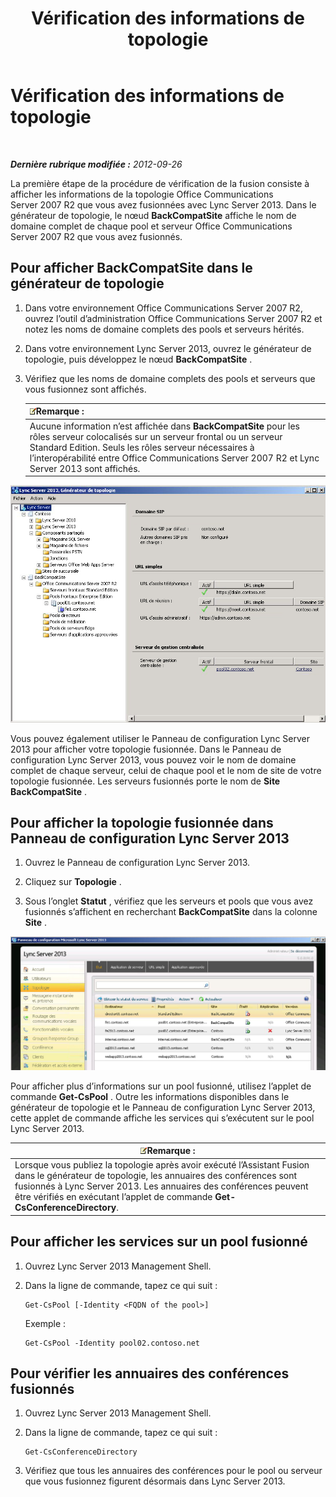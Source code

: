 ﻿---
title: Vérification des informations de topologie
TOCTitle: Vérification des informations de topologie
ms:assetid: aa4c424e-f87c-4be6-8df6-a0cd193b11fc
ms:mtpsurl: https://technet.microsoft.com/fr-fr/library/JJ205151(v=OCS.15)
ms:contentKeyID: 49298475
ms.date: 05/20/2016
mtps_version: v=OCS.15
ms.translationtype: HT
---

# Vérification des informations de topologie

 

_**Dernière rubrique modifiée :** 2012-09-26_

La première étape de la procédure de vérification de la fusion consiste à afficher les informations de la topologie Office Communications Server 2007 R2 que vous avez fusionnées avec Lync Server 2013. Dans le générateur de topologie, le nœud **BackCompatSite** affiche le nom de domaine complet de chaque pool et serveur Office Communications Server 2007 R2 que vous avez fusionnés.

## Pour afficher BackCompatSite dans le générateur de topologie

1.  Dans votre environnement Office Communications Server 2007 R2, ouvrez l’outil d’administration Office Communications Server 2007 R2 et notez les noms de domaine complets des pools et serveurs hérités.

2.  Dans votre environnement Lync Server 2013, ouvrez le générateur de topologie, puis développez le nœud **BackCompatSite** .

3.  Vérifiez que les noms de domaine complets des pools et serveurs que vous fusionnez sont affichés.
    
    <table>
    <thead>
    <tr class="header">
    <th><img src="images/Gg398920.note(OCS.15).gif" title="note" alt="note" />Remarque :</th>
    </tr>
    </thead>
    <tbody>
    <tr class="odd">
    <td>Aucune information n’est affichée dans <strong>BackCompatSite</strong> pour les rôles serveur colocalisés sur un serveur frontal ou un serveur Standard Edition. Seuls les rôles serveur nécessaires à l’interopérabilité entre Office Communications Server 2007 R2 et Lync Server 2013 sont affichés.</td>
    </tr>
    </tbody>
    </table>


![Boîte de dialogue BackCompatSite du Générateur de topologie](images/JJ205243.62751c76-f018-4c6d-bb48-c61ef8974d31(OCS.15).jpg "Boîte de dialogue BackCompatSite du Générateur de topologie")

Vous pouvez également utiliser le Panneau de configuration Lync Server 2013 pour afficher votre topologie fusionnée. Dans le Panneau de configuration Lync Server 2013, vous pouvez voir le nom de domaine complet de chaque serveur, celui de chaque pool et le nom de site de votre topologie fusionnée. Les serveurs fusionnés porte le nom de **Site** **BackCompatSite** .

## Pour afficher la topologie fusionnée dans Panneau de configuration Lync Server 2013

1.  Ouvrez le Panneau de configuration Lync Server 2013.

2.  Cliquez sur **Topologie** .

3.  Sous l’onglet **Statut** , vérifiez que les serveurs et pools que vous avez fusionnés s’affichent en recherchant **BackCompatSite** dans la colonne **Site** .

![Panneau de configuration Lync Server montrant la fusion de topologie](images/JJ205151.f986ddd4-2040-454d-9389-7f6154b59cc9(OCS.15).jpg "Panneau de configuration Lync Server montrant la fusion de topologie")

Pour afficher plus d’informations sur un pool fusionné, utilisez l’applet de commande **Get-CsPool** . Outre les informations disponibles dans le générateur de topologie et le Panneau de configuration Lync Server 2013, cette applet de commande affiche les services qui s’exécutent sur le pool Lync Server 2013.

<table>
<thead>
<tr class="header">
<th><img src="images/Gg398920.note(OCS.15).gif" title="note" alt="note" />Remarque :</th>
</tr>
</thead>
<tbody>
<tr class="odd">
<td>Lorsque vous publiez la topologie après avoir exécuté l’Assistant Fusion dans le générateur de topologie, les annuaires des conférences sont fusionnés à Lync Server 2013. Les annuaires des conférences peuvent être vérifiés en exécutant l’applet de commande <strong>Get-CsConferenceDirectory</strong>.</td>
</tr>
</tbody>
</table>


## Pour afficher les services sur un pool fusionné

1.  Ouvrez Lync Server 2013 Management Shell.

2.  Dans la ligne de commande, tapez ce qui suit :
    
        Get-CsPool [-Identity <FQDN of the pool>]
    
    Exemple :
    
        Get-CsPool -Identity pool02.contoso.net

## Pour vérifier les annuaires des conférences fusionnés

1.  Ouvrez Lync Server 2013 Management Shell.

2.  Dans la ligne de commande, tapez ce qui suit :
    
        Get-CsConferenceDirectory

3.  Vérifiez que tous les annuaires des conférences pour le pool ou serveur que vous fusionnez figurent désormais dans Lync Server 2013.

